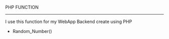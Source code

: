 PHP FUNCTION

-----------------------------------------------------
I use this function for my WebApp Backend
create using PHP

- Random_Number()

